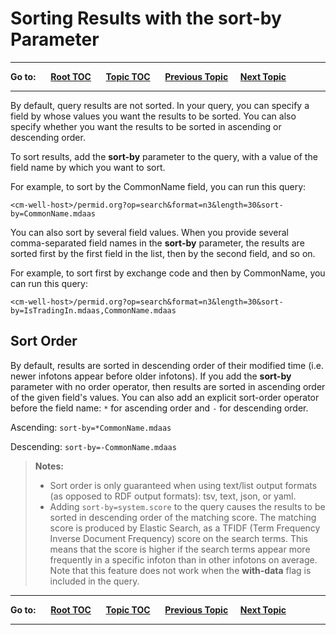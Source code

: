# Sorting Results with the sort-by Parameter #

----

**Go to:** &nbsp;&nbsp;&nbsp;&nbsp; [**Root TOC**](CM-Well.RootTOC.md) &nbsp;&nbsp;&nbsp;&nbsp; [**Topic TOC**](API.TOC.md) &nbsp;&nbsp;&nbsp;&nbsp; [**Previous Topic**](API.PagingThroughResultsWithOffsetAndLengthParameters.md)&nbsp;&nbsp;&nbsp;&nbsp; [**Next Topic**](API.UsingTheRecursiveFlag.md)  

----

By default, query results are not sorted. In your query, you can specify a field by whose values you want the results to be sorted. You can also specify whether you want the results to be sorted in ascending or descending order.

To sort results, add the **sort-by** parameter to the query, with a value of the field name by which you want to sort.

For example, to sort by the CommonName field, you can run this query:

    <cm-well-host>/permid.org?op=search&format=n3&length=30&sort-by=CommonName.mdaas

You can also sort by several field values. When you provide several comma-separated field names in the **sort-by** parameter, the results are sorted first by the first field in the list, then by the second field, and so on.

For example, to sort first by exchange code and then by CommonName, you can run this query:

    <cm-well-host>/permid.org?op=search&format=n3&length=30&sort-by=IsTradingIn.mdaas,CommonName.mdaas

## Sort Order ##

By default, results are sorted in descending order of their modified time (i.e. newer infotons appear before older infotons). If you add the **sort-by** parameter with no order operator, then results are sorted in ascending order of the given field's values. You can also add an explicit sort-order operator before the field name: ```*``` for ascending order and ```-``` for descending order.

Ascending: `sort-by=*CommonName.mdaas`

Descending: `sort-by=-CommonName.mdaas`

>**Notes:** 
>* Sort order is only guaranteed when using text/list output formats (as opposed to RDF output formats): tsv, text, json, or yaml.
>* Adding `sort-by=system.score` to the query causes the results to be sorted in descending order of the matching score. The matching score is produced by Elastic Search, as a TFIDF (Term Frequency Inverse Document Frequency) score on the search terms. This means that the score is higher if the search terms appear more frequently in a specific infoton than in other infotons on average. Note that this feature does not work when the **with-data** flag is included in the query.

----

**Go to:** &nbsp;&nbsp;&nbsp;&nbsp; [**Root TOC**](CM-Well.RootTOC.md) &nbsp;&nbsp;&nbsp;&nbsp; [**Topic TOC**](API.TOC.md) &nbsp;&nbsp;&nbsp;&nbsp; [**Previous Topic**](API.PagingThroughResultsWithOffsetAndLengthParameters.md)&nbsp;&nbsp;&nbsp;&nbsp; [**Next Topic**](API.UsingTheRecursiveFlag.md)  

----